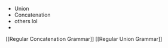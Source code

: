 - Union
- Concatenation
- others lol
- 

[[Regular Concatenation Grammar]]
[[Regular Union Grammar]]
